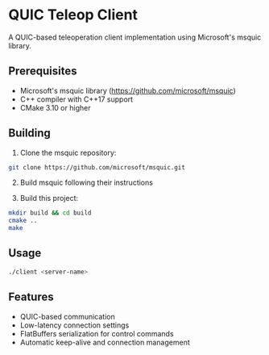 # QUIC Teleop Client

A QUIC-based teleoperation client implementation using Microsoft's msquic library.

## Prerequisites

- Microsoft's msquic library (https://github.com/microsoft/msquic)
- C++ compiler with C++17 support
- CMake 3.10 or higher

## Building

1. Clone the msquic repository:
```bash
git clone https://github.com/microsoft/msquic.git
```

2. Build msquic following their instructions

3. Build this project:
```bash
mkdir build && cd build
cmake ..
make
```

## Usage

```bash
./client <server-name>
```

## Features

- QUIC-based communication
- Low-latency connection settings
- FlatBuffers serialization for control commands
- Automatic keep-alive and connection management 